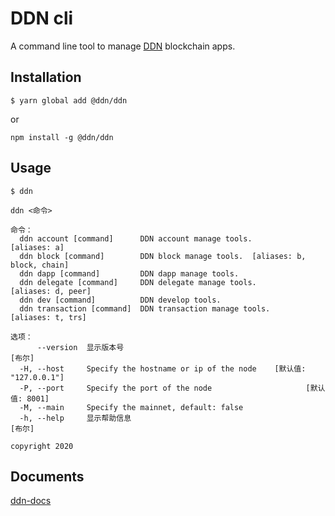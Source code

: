 # DDN cli

A command line tool to manage [DDN](https://github.com/ddnlink) blockchain apps.

## Installation

```
$ yarn global add @ddn/ddn
```

or

```
npm install -g @ddn/ddn
```

## Usage

```
$ ddn

ddn <命令>

命令：
  ddn account [command]      DDN account manage tools.              [aliases: a]
  ddn block [command]        DDN block manage tools.  [aliases: b, block, chain]
  ddn dapp [command]         DDN dapp manage tools.
  ddn delegate [command]     DDN delegate manage tools.       [aliases: d, peer]
  ddn dev [command]          DDN develop tools.
  ddn transaction [command]  DDN transaction manage tools.     [aliases: t, trs]

选项：
      --version  显示版本号                                               [布尔]
  -H, --host     Specify the hostname or ip of the node    [默认值: "127.0.0.1"]
  -P, --port     Specify the port of the node                     [默认值: 8001]
  -M, --main     Specify the mainnet, default: false
  -h, --help     显示帮助信息                                             [布尔]

copyright 2020
```

## Documents

[ddn-docs](http://docs.ddn.link/guide/ddn-cli)
